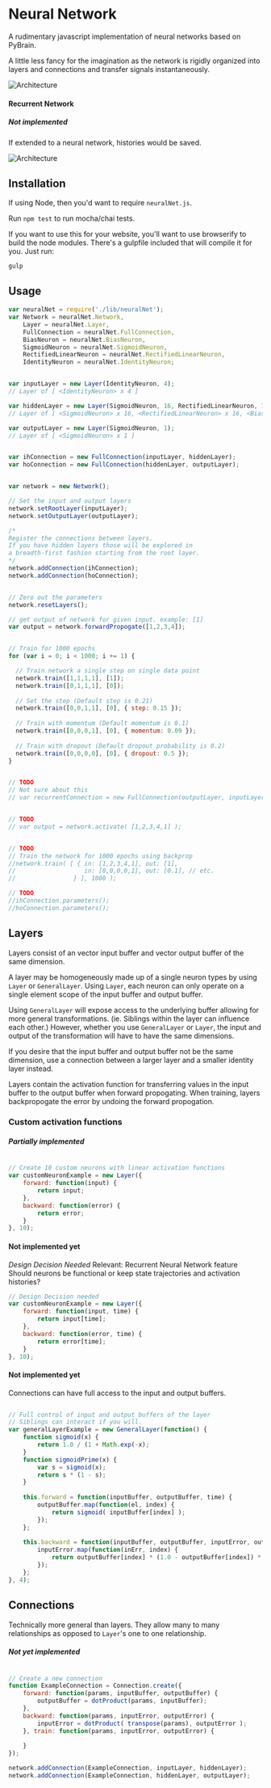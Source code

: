 Neural Network
==============

A rudimentary javascript implementation of neural networks based on PyBrain.

A little less fancy for the imagination as the network is rigidly organized into layers and connections
and transfer signals instantaneously.


![Architecture](https://github.com/EricMok/neuralnetwork0/blob/master/architecture.png)


#### Recurrent Network
##### Not implemented

If extended to a neural network, histories would be saved.

![Architecture](https://github.com/EricMok/neuralnetwork0/blob/master/recurrentArchitecture.png)


## Installation

If using Node, then you'd want to require `neuralNet.js`.

Run `npm test` to run mocha/chai tests.

If you want to use this for your website, you'll want to use browserify to build the node modules. There's a gulpfile included
that will compile it for you. Just run:

```
gulp
```


## Usage

```javascript
var neuralNet = require('./lib/neuralNet');
var Network = neuralNet.Network,
    Layer = neuralNet.Layer,
    FullConnection = neuralNet.FullConnection,
    BiasNeuron = neuralNet.BiasNeuron,
    SigmoidNeuron = neuralNet.SigmoidNeuron,
    RectifiedLinearNeuron = neuralNet.RectifiedLinearNeuron,
    IdentityNeuron = neuralNet.IdentityNeuron;


var inputLayer = new Layer(IdentityNeuron, 4);
// Layer of [ <IdentityNeuron> x 4 ]

var hiddenLayer = new Layer(SigmoidNeuron, 16, RectifiedLinearNeuron, 16, BiasNeuron, 1); 
// Layer of [ <SigmoidNeuron> x 16, <RectifiedLinearNeuron> x 16, <BiasNeuron> ]

var outputLayer = new Layer(SigmoidNeuron, 1);
// Layer of [ <SigmoidNeuron> x 1 ]


var ihConnection = new FullConnection(inputLayer, hiddenLayer);
var hoConnection = new FullConnection(hiddenLayer, outputLayer);


var network = new Network();

// Set the input and output layers
network.setRootLayer(inputLayer);
network.setOutputLayer(outputLayer);

/* 
Register the connections between layers. 
If you have hidden layers those will be explored in 
a breadth-first fashion starting from the root layer.
*/
network.addConnection(ihConnection);
network.addConnection(hoConnection);


// Zero out the parameters
network.resetLayers();

// get output of network for given input. example: [1]
var output = network.forwardPropogate([1,2,3,4]);


// Train for 1000 epochs
for (var i = 0; i < 1000; i += 1) {

  // Train network a single step on single data point
  network.train([1,1,1,1], [1]);
  network.train([0,1,1,1], [0]);
  
  // Set the step (Default step is 0.21)
  network.train([0,0,1,1], [0], { step: 0.15 });
  
  // Train with momentum (Default momentum is 0.1)
  network.train([0,0,0,1], [0], { momentum: 0.09 });
  
  // Train with dropout (Default dropout probability is 0.2)
  network.train([0,0,0,0], [0], { dropout: 0.5 });
}


// TODO
// Not sure about this
// var recurrentConnection = new FullConnection(outputLayer, inputLayer);


// TODO
// var output = network.activate( [1,2,3,4,1] );


// TODO
// Train the network for 1000 epochs using backprop
//network.train( [ { in: [1,2,3,4,1], out: [1],
//                   in: [0,0,0,0,1], out: [0.1], // etc.
//                } ], 1000 ); 

// TODO
//ihConnection.parameters();
//hoConnection.parameters();

```


## Layers

Layers consist of an vector input buffer and vector output buffer of the same dimension.

A layer may be homogeneously made up of a single neuron types by using `Layer` or `GeneralLayer`.
Using `Layer`, each neuron can only operate on a single element scope of the input buffer and output buffer.

Using `GeneralLayer` will expose access to the underlying buffer allowing for more general transformations. (ie. Siblings
within the layer can influence each other.) However, whether you use `GeneralLayer` or `Layer`, the input and output
of the transformation will have to have the same dimensions.

If you desire that the input buffer and output buffer not be the same dimension, 
use a connection between a larger layer and a smaller identity layer instead.

Layers contain the activation function for transferring values in the input buffer to the output buffer when forward propogating.
When training, layers backpropogate the error by undoing the forward propogation.


### Custom activation functions

##### Partially implemented

```javascript

// Create 10 custom neurons with linear activation functions
var customNeuronExample = new Layer({
    forward: function(input) {
        return input;
    },
    backward: function(error) {
        return error;
    }
}, 10);
```

#### Not implemented yet
*Design Decision Needed*
Relevant: Recurrent Neural Network feature
Should neurons be functional or keep state trajectories and 
activation histories?

```javascript
// Design Decision needed
var customNeuronExample = new Layer({
    forward: function(input, time) {
        return input[time];
    },
    backward: function(error, time) {
        return error[time];
    }
}, 10);
```


#### Not implemented yet

Connections can have full access to the input and output buffers.

```javascript

// Full control of input and output buffers of the layer
// Siblings can interact if you will.
var generalLayerExample = new GeneralLayer(function() {
    function sigmoid(x) {
        return 1.0 / (1 + Math.exp(-x);
    }
    function sigmoidPrime(x) {
        var s = sigmoid(x);
        return s * (1 - s);
    }
    
    this.forward = function(inputBuffer, outputBuffer, time) {
        outputBuffer.map(function(el, index) {
            return sigmoid( inputBuffer[index] );
        });
    };
    
    this.backward = function(inputBuffer, outputBuffer, inputError, outputError, time) {
        inputError.map(function(inErr, index) {
            return outputBuffer[index] * (1.0 - outputBuffer[index]) * outputError[index];
        });
    };
}, 4);

```

## Connections

Technically more general than layers. They allow many to many relationships as opposed to `Layer`'s one to one relationship.

##### Not yet implemented

```javascript

// Create a new connection
function ExampleConnection = Connection.create({
    forward: function(params, inputBuffer, outputBuffer) {
        outputBuffer = dotProduct(params, inputBuffer);
    },
    backward: function(params, inputError, outputError) {
        inputError = dotProduct( transpose(params), outputError );
    }, train: function(params, inputError, outputError) {
        
    }
});

network.addConnection(ExampleConnection, inputLayer, hiddenLayer);
network.addConnection(ExampleConnection, hiddenLayer, outputLayer);

```


